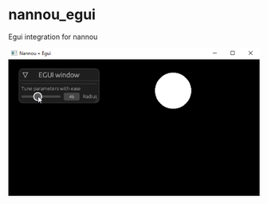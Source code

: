 # nannou_egui
Egui integration for nannou


![](https://github.com/AlexEne/nannou_egui/blob/main/media/tune_egui.gif)
